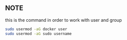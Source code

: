 ## NOTE 
this is the command in order to work with user and group 

```bash 
sudo usermod -aG docker user 
sudo usermod -aG sudo username 

```